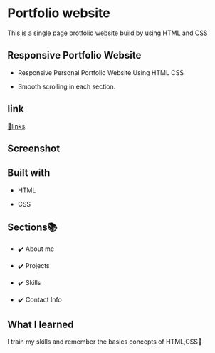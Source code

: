
# Portfolio website
This is a single page protfolio website build by using HTML and CSS 

## Responsive Portfolio Website 
* Responsive Personal Portfolio Website Using HTML CSS 
+ Smooth scrolling in each section.

## link
[🔗links]( https://vandana915.github.io/Portfolio-Website/).

## Screenshot

##  Built with
* HTML
+ CSS
## Sections📚
* ✔️ About me
+ ✔️ Projects
- ✔️ Skills
+ ✔️ Contact Info
## What I learned
I train my skills and remember the basics concepts of HTML,CSS🙂
